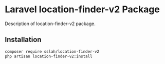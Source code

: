 # Laravel location-finder-v2 Package

Description of location-finder-v2 package.

## Installation

```bash
composer require sslah/location-finder-v2
php artisan location-finder-v2:install
```
